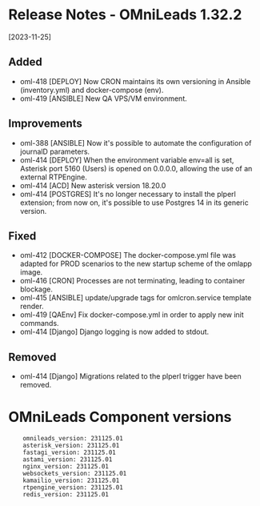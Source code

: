 # Release Notes - OMniLeads 1.32.2
[2023-11-25]

## Added

* oml-418 [DEPLOY] Now CRON maintains its own versioning in Ansible (inventory.yml) and docker-compose (env).
* oml-419 [ANSIBLE] New QA VPS/VM environment.

## Improvements

* oml-388 [ANSIBLE] Now it's possible to automate the configuration of journalD parameters.
* oml-414 [DEPLOY] When the environment variable env=all is set, Asterisk port 5160 (Users) is opened on 0.0.0.0, allowing the use of an external RTPEngine.
* oml-414 [ACD] New asterisk version 18.20.0
* oml-414 [POSTGRES] It's no longer necessary to install the plperl extension; from now on, it's possible to use Postgres 14 in its generic version.

## Fixed

* oml-412 [DOCKER-COMPOSE] The docker-compose.yml file was adapted for PROD scenarios to the new startup scheme of the omlapp image.
* oml-416 [CRON] Processes are not terminating, leading to container blockage.
* oml-415 [ANSIBLE] update/upgrade tags for omlcron.service template render.
* oml-419 [QAEnv] Fix docker-compose.yml in order to apply new init commands.
* oml-414 [Django] Django logging is now added to stdout.

## Removed

* oml-414 [Django] Migrations related to the plperl trigger have been removed. 

# OMniLeads Component versions

```
    omnileads_version: 231125.01
    asterisk_version: 231125.01
    fastagi_version: 231125.01
    astami_version: 231125.01
    nginx_version: 231125.01
    websockets_version: 231125.01
    kamailio_version: 231125.01
    rtpengine_version: 231125.01
    redis_version: 231125.01
```
